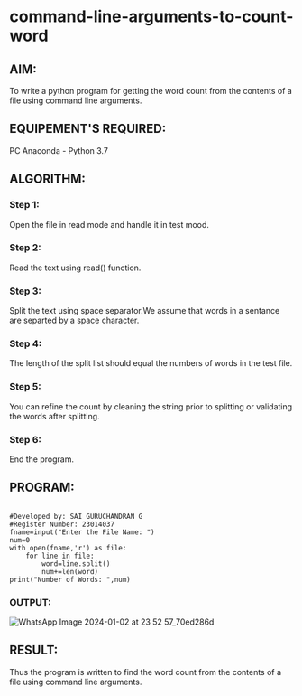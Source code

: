 # command-line-arguments-to-count-word
## AIM:
To write a python program for getting the word count from the contents of a file using command line arguments.
## EQUIPEMENT'S REQUIRED: 
PC
Anaconda - Python 3.7
## ALGORITHM: 
### Step 1:
Open the file in read mode and handle it in test mood.
### Step 2: 
Read the text using read() function.
### Step 3: 
Split the text using space separator.We assume that words in a sentance are separted by a space character.
### Step 4:  
The length of the split list should equal the numbers of words in the test file.
### Step 5: 
You can refine the count by cleaning the string prior to splitting or validating the words after splitting.
### Step 6: 
End the program.

## PROGRAM:
```

#Developed by: SAI GURUCHANDRAN G
#Register Number: 23014037
fname=input("Enter the File Name: ")
num=0
with open(fname,'r') as file:
    for line in file:
        word=line.split()
        num+=len(word)
print("Number of Words: ",num)
```
### OUTPUT:

![WhatsApp Image 2024-01-02 at 23 52 57_70ed286d](https://github.com/Saiguruchandran/command-line-arguments-to-count-word/assets/144870946/b4837f7c-3017-4b7a-a4fb-2c2cff36a590)


## RESULT:
Thus the program is written to find the word count from the contents of a file using command line arguments.
